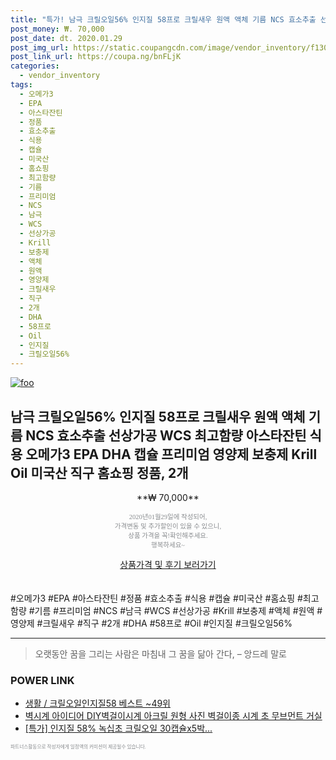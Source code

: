 ```yaml
--- 
title: "특가! 남극 크릴오일56% 인지질 58프로 크릴새우 원액 액체 기름 NCS 효소추출 선상가공 WCS 최고함량 아스타잔틴 식용 오메가3 EPA DHA 캡슐 프리미엄 영양제 보충제 Krill Oil 미국산 직구..." 
post_money: ₩. 70,000 
post_date: dt. 2020.01.29 
post_img_url: https://static.coupangcdn.com/image/vendor_inventory/f130/31a6712a5be1964ed7041723a068df4ed0821bc9e07a23d23e2050a87383.jpg 
post_link_url: https://coupa.ng/bnFLjK 
categories: 
  - vendor_inventory 
tags: 
  - 오메가3 
  - EPA 
  - 아스타잔틴 
  - 정품 
  - 효소추출 
  - 식용 
  - 캡슐 
  - 미국산 
  - 홈쇼핑 
  - 최고함량 
  - 기름 
  - 프리미엄 
  - NCS 
  - 남극 
  - WCS 
  - 선상가공 
  - Krill 
  - 보충제 
  - 액체 
  - 원액 
  - 영양제 
  - 크릴새우 
  - 직구 
  - 2개 
  - DHA 
  - 58프로 
  - Oil 
  - 인지질 
  - 크릴오일56% 
--- 
```

[![foo](https://static.coupangcdn.com/image/vendor_inventory/f130/31a6712a5be1964ed7041723a068df4ed0821bc9e07a23d23e2050a87383.jpg)](https://coupa.ng/bnFLjK) 

## 남극 크릴오일56% 인지질 58프로 크릴새우 원액 액체 기름 NCS 효소추출 선상가공 WCS 최고함량 아스타잔틴 식용 오메가3 EPA DHA 캡슐 프리미엄 영양제 보충제 Krill Oil 미국산 직구 홈쇼핑 정품, 2개 
<p style="text-align: center;">**₩ 70,000**</p> 
<p style="text-align: center;"><span style="color: #898c8f; font-family: Georgia,Times,serif; font-size: 0.75em;">2020년01월29일에 작성되어, <br>가격변동 및 추가할인이 있을 수 있으니,<br> 상품 가격을 꼭!확인해주세요.<br>행복하세요~</span> 
</p>	 
<div markdown="0" style="text-align: center;"><a href="https://coupa.ng/bnFLjK" class="btn btn--success">상품가격 및 후기 보러가기</a></div> 
<br><br> 
  #오메가3 #EPA #아스타잔틴 #정품 #효소추출 #식용 #캡슐 #미국산 #홈쇼핑 #최고함량 #기름 #프리미엄 #NCS #남극 #WCS #선상가공 #Krill #보충제 #액체 #원액 #영양제 #크릴새우 #직구 #2개 #DHA #58프로 #Oil #인지질 #크릴오일56% 
<hr> 

> 오랫동안 꿈을 그리는 사람은 마침내 그 꿈을 닮아 간다, – 앙드레 말로 


### POWER LINK

* <a href="https://blog.naver.com/santokki14/221788891562" target="_blank">생활 / 크릴오일인지질58 베스트 ~49위</a>
* <a href="https://blog.naver.com/fasyy4321/221790743131" target="_blank">벽시계 아이디어 DIY벽걸이시계 아크릴 원형 사진 벽걸이종 시계 초 무브먼트 거실</a>
* <a href="https://blog.naver.com/sakai111/221789815416" target="_blank">[특가] 인지질 58% 녹십초 크릴오일 30캡슐x5박...</a>

<span style="color: #898c8f; font-family: Georgia,Times,serif; font-size: 0.55em;">파트너스활동으로 작성자에게 일정액의 커미션이 제공될수 있습니다.</span> 
